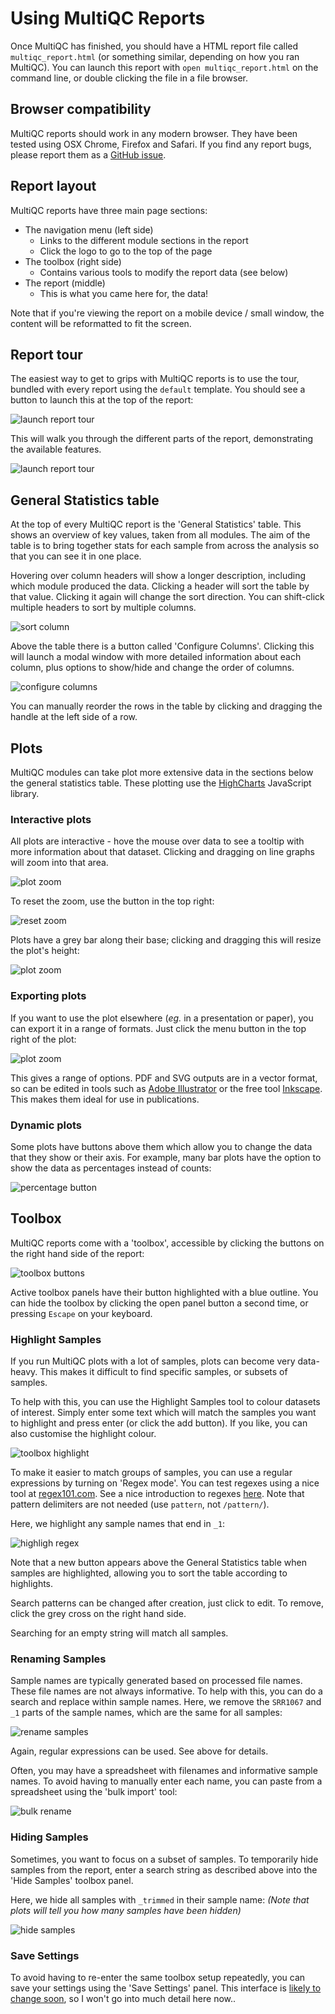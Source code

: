 # Using MultiQC Reports
Once MultiQC has finished, you should have a HTML report file called
`multiqc_report.html` (or something similar, depending on how you ran MultiQC).
You can launch this report with `open multiqc_report.html` on the command
line, or double clicking the file in a file browser.

## Browser compatibility
MultiQC reports should work in any modern browser. They have been tested
using OSX Chrome, Firefox and Safari. If you find any report bugs, please
report them as a [GitHub issue](https://github.com/ewels/MultiQC/issues).

## Report layout
MultiQC reports have three main page sections:

 - The navigation menu (left side)
   - Links to the different module sections in the report
   - Click the logo to go to the top of the page
 - The toolbox (right side)
   - Contains various tools to modify the report data (see below)
 - The report (middle)
   - This is what you came here for, the data!

Note that if you're viewing the report on a mobile device / small window,
the content will be reformatted to fit the screen.

## Report tour
The easiest way to get to grips with MultiQC reports is to use the tour,
bundled with every report using the `default` template. You should see
a button to launch this at the top of the report:

![launch report tour](images/report_tour.png)

This will walk you through the different parts of the report, demonstrating
the available features.

![launch report tour](images/report_tour_box.png)

## General Statistics table
At the top of every MultiQC report is the 'General Statistics' table.
This shows an overview of key values, taken from all modules. The aim
of the table is to bring together stats for each sample from across the
analysis so that you can see it in one place.

Hovering over column headers will show a longer description, including which
module produced the data. Clicking a header will sort the table by that value.
Clicking it again will change the sort direction. You can shift-click multiple
headers to sort by multiple columns.

![sort column](images/genstats_sort.png)

Above the table there is a button called 'Configure Columns'. Clicking this
will launch a modal window with more detailed information about each column,
plus options to show/hide and change the order of columns.

![configure columns](images/genstats_config_cols.png)

You can manually reorder the rows in the table by clicking and dragging the
handle at the left side of a row.

## Plots
MultiQC modules can take plot more extensive data in the sections below
the general statistics table. These plotting use the
[HighCharts](http://www.highcharts.com/) JavaScript library.

### Interactive plots
All plots are interactive - hove the mouse over data to see a tooltip with
more information about that dataset. Clicking and dragging on line graphs
will zoom into that area.

![plot zoom](images/plot_zoom.png)

To reset the zoom, use the button in the top right:

![reset zoom](images/plot_reset_zoom.png)

Plots have a grey bar along their base; clicking and dragging this will
resize the plot's height:

![plot zoom](images/plot_height.png)

### Exporting plots
If you want to use the plot elsewhere (_eg._ in a presentation or paper),
you can export it in a range of formats. Just click the menu button in
the top right of the plot:

![plot zoom](images/plot_export.png)

This gives a range of options. PDF and SVG outputs are in a vector format,
so can be edited in tools such as
[Adobe Illustrator](http://www.adobe.com/products/illustrator.html) or
the free tool [Inkscape](https://inkscape.org/en/). This makes them ideal
for use in publications.

### Dynamic plots
Some plots have buttons above them which allow you to change the data
that they show or their axis. For example, many bar plots have the option
to show the data as percentages instead of counts:

![percentage button](images/plot_percentage_button.png)


## Toolbox
MultiQC reports come with a 'toolbox', accessible by clicking the buttons
on the right hand side of the report:

![toolbox buttons](images/toolbox_buttons.png)

Active toolbox panels have their button highlighted with a blue outline.
You can hide the toolbox by clicking the open panel button a second time,
or pressing `Escape` on your keyboard.

### Highlight Samples
If you run MultiQC plots with a lot of samples, plots can become very
data-heavy. This makes it difficult to find specific samples, or subsets
of samples.

To help with this, you can use the Highlight Samples tool to colour datasets
of interest. Simply enter some text which will match the samples you want to
highlight and press enter (or click the add button). If you like, you can also
customise the highlight colour.

![toolbox highlight](images/toolbox_highlight.png)

To make it easier to match groups of samples, you can use a regular expressions
by turning on 'Regex mode'. You can test regexes using a nice tool at
[regex101.com](https://regex101.com/). See a nice introduction to regexes
[here](http://www.regular-expressions.info/quickstart.html). Note that pattern
delimiters are not needed (use `pattern`, not `/pattern/`).

Here, we highlight any sample names that end in `_1`:

![highligh regex](images/toolbox_highlight_regex.png)

Note that a new button appears above the General Statistics table when samples
are highlighted, allowing you to sort the table according to highlights.

Search patterns can be changed after creation, just click to edit. To remove,
click the grey cross on the right hand side.

Searching for an empty string will match all samples.

### Renaming Samples
Sample names are typically generated based on processed file names. These
file names are not always informative. To help with this, you can do a search
and replace within sample names. Here, we remove the `SRR1067` and `_1` parts
of the sample names, which are the same for all samples:

![rename samples](images/toolbox_rename.png)

Again, regular expressions can be used. See above for details.

Often, you may have a spreadsheet with filenames and informative sample
names. To avoid having to manually enter each name, you can paste from a
spreadsheet using the 'bulk import' tool:

![bulk rename](images/toolbox_bulk_rename.png)

### Hiding Samples
Sometimes, you want to focus on a subset of samples. To temporarily
hide samples from the report, enter a search string as described above into
the 'Hide Samples' toolbox panel.

Here, we hide all samples with `_trimmed` in their sample name:
_(Note that plots will tell you how many samples have been hidden)_

![hide samples](images/toolbox_hide_samples.png)


### Save Settings
To avoid having to re-enter the same toolbox setup repeatedly, you can
save your settings using the 'Save Settings' panel. This interface is
[likely to change soon](https://github.com/ewels/MultiQC/issues/90),
so I won't go into much detail here now..
